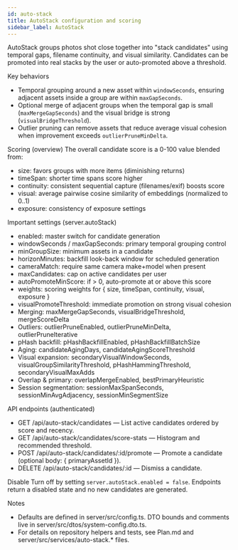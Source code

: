 ```yaml
---
id: auto-stack
title: AutoStack configuration and scoring
sidebar_label: AutoStack
---
```


AutoStack groups photos shot close together into "stack candidates" using temporal gaps, filename continuity, and visual similarity. Candidates can be promoted into real stacks by the user or auto-promoted above a threshold.

Key behaviors
- Temporal grouping around a new asset within `windowSeconds`, ensuring adjacent assets inside a group are within `maxGapSeconds`.
- Optional merge of adjacent groups when the temporal gap is small (`maxMergeGapSeconds`) and the visual bridge is strong (`visualBridgeThreshold`).
- Outlier pruning can remove assets that reduce average visual cohesion when improvement exceeds `outlierPruneMinDelta`.

Scoring (overview)
The overall candidate score is a 0-100 value blended from:
- size: favors groups with more items (diminishing returns)
- timeSpan: shorter time spans score higher
- continuity: consistent sequential capture (filenames/exif) boosts score
- visual: average pairwise cosine similarity of embeddings (normalized to 0..1)
- exposure: consistency of exposure settings

Important settings (server.autoStack)
- enabled: master switch for candidate generation
- windowSeconds / maxGapSeconds: primary temporal grouping control
- minGroupSize: minimum assets in a candidate
- horizonMinutes: backfill look-back window for scheduled generation
- cameraMatch: require same camera make+model when present
- maxCandidates: cap on active candidates per user
- autoPromoteMinScore: if > 0, auto-promote at or above this score
- weights: scoring weights for { size, timeSpan, continuity, visual, exposure }
- visualPromoteThreshold: immediate promotion on strong visual cohesion
- Merging: maxMergeGapSeconds, visualBridgeThreshold, mergeScoreDelta
- Outliers: outlierPruneEnabled, outlierPruneMinDelta, outlierPruneIterative
- pHash backfill: pHashBackfillEnabled, pHashBackfillBatchSize
- Aging: candidateAgingDays, candidateAgingScoreThreshold
- Visual expansion: secondaryVisualWindowSeconds, visualGroupSimilarityThreshold, pHashHammingThreshold, secondaryVisualMaxAdds
- Overlap & primary: overlapMergeEnabled, bestPrimaryHeuristic
- Session segmentation: sessionMaxSpanSeconds, sessionMinAvgAdjacency, sessionMinSegmentSize

API endpoints (authenticated)
- GET /api/auto-stack/candidates — List active candidates ordered by score and recency.
- GET /api/auto-stack/candidates/score-stats — Histogram and recommended threshold.
- POST /api/auto-stack/candidates/:id/promote — Promote a candidate (optional body: { primaryAssetId }).
- DELETE /api/auto-stack/candidates/:id — Dismiss a candidate.

Disable
Turn off by setting `server.autoStack.enabled = false`. Endpoints return a disabled state and no new candidates are generated.

Notes
- Defaults are defined in server/src/config.ts. DTO bounds and comments live in server/src/dtos/system-config.dto.ts.
- For details on repository helpers and tests, see Plan.md and server/src/services/auto-stack.* files.
